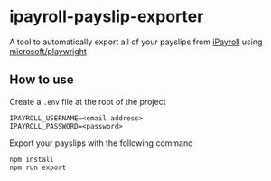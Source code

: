 # ipayroll-payslip-exporter

A tool to automatically export all of your payslips from [iPayroll](https://www.ipayroll.co.nz/) using [microsoft/playwright](https://github.com/microsoft/playwright)

## How to use

Create a `.env` file at the root of the project

```shell
IPAYROLL_USERNAME=<email address>
IPAYROLL_PASSWORD=<password>
```

Export your payslips with the following command

```shell
npm install
npm run export
```
